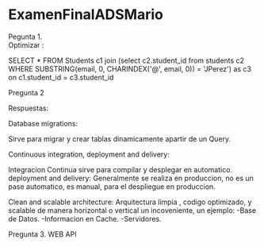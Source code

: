 # ExamenFinalADSMario

 
Pegunta 1.  
Optimizar :



SELECT *
FROM Students c1
join (select c2.student_id from students c2  
WHERE  SUBSTRING(email, 0, CHARINDEX('@', email, 0)) = 'JPerez')
as c3 on c1.student_id = c3.student_id



Pregunta 2

Respuestas:

Database migrations: 

Sirve para migrar y crear tablas dinamicamente apartir de un Query.

Continuous integration, deployment and delivery:

Integracion Continua sirve para compilar y desplegar en automatico.
deployment and delivery: Generalmente se realiza en produccion, no es un pase automatico, es manual, para el despliegue en produccion.

Clean and scalable architecture:
Arquitectura limpia , codigo optimizado, y scalable de manera horizontal o vertical  un incoveniente, 
un ejemplo:
-Base de Datos.
-Informacion en Cache.
-Servidores.


Pregunta 3.
WEB API
